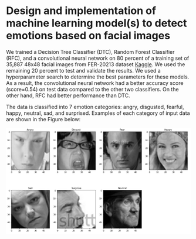 # Design and implementation of machine learning model(s) to detect emotions based on facial images

We trained a Decision Tree Classifier (DTC), Random
Forest Classifier (RFC), and a convolutional neural network
on 80 percent of a training set of 35,887 48x48 facial images from FER-20213 dataset [Kaggle](https://www.kaggle.com/datasets/msambare/fer2013). We used the remaining 20 percent to test and validate the results. We used a hyperparameter search to determine the best parameters for these models. As a result, the
convolutional neural network had a better accuracy score
(score=0.54) on test data compared to the other two classifiers. On the other hand, RFC had better performance than
DTC.

The data is classified into 7 emotion categories: angry,
disgusted, fearful, happy, neutral, sad, and surprised. Examples of each category of input data are shown in the Figure below:

![](images/figure_1.PNG)
